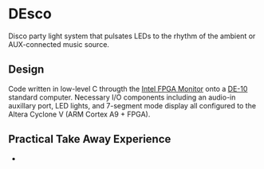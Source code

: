 # DEsco
Disco party light system that pulsates LEDs to the rhythm of the ambient or AUX-connected music source.

## Design
Code written in low-level C througth the [Intel FPGA Monitor](https://software.intel.com/content/www/us/en/develop/topics/fpga-academic/tools.html) onto a [DE-10](https://fpgacloud.intel.com/devstore/board/de10-standard/) standard computer. Necessary I/O components including an audio-in auxillary port, LED lights, and 7-segment mode display all configured to the Altera Cyclone V (ARM Cortex A9 + FPGA).

## Practical Take Away Experience
*
